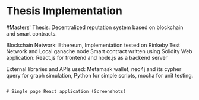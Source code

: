 # Thesis Implementation

#Masters' Thesis: Decentralized reputation system based on blockchain and smart contracts.

Blockchain Network: Ethereum, Implementation tested on Rinkeby Test Network and Local ganache node
Smart contract written using Solidity
Web application: React.js for frontend and node.js as a backend server

External libraries and APIs used: Metamask wallet, neo4j and its cypher query for graph simulation, Python for simple scripts, mocha for unit testing.  

~~~~~~~~~~~~~~~~~~~~~~~~~~~~~~~~~~~~~~~~~~~~~~~~~~~~~~~~~~~~~~~~~~~~~~~~~~~~~~~~~~~~~~~~~~~~~~~~~~~~~~~~~~~~~~~~~~~~~~~

# Single page React application (Screenshots)


